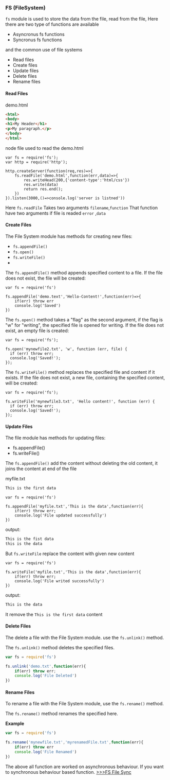 ### FS (FileSystem)
`fs` module is used to store the data from the file, read from the file, Here there are two type of functions are available
- Asyncronus fs functions
- Syncronus fs functions

and the common use of file systems
- Read files
- Create files
- Update files
- Delete files
- Rename files
#### Read Files
demo.html
```html
<html>  
<body>  
<h1>My Header</h1>  
<p>My paragraph.</p>  
</body>  
</html>
```

node file used to read the demo.html
```node
var fs = require('fs');
var http = require('http');

http.createServer(function(req,res)=>{
	fs.readFile('demo.html',function(err,data)=>{
		res.writeHead(200,{'content-type':'html/css'})
		res.write(data)
		return res.end();
	})
}).listen(3000,()=>console.log('server is listned'))
```

Here `fs.readFile` Takes two arguments `filename`,`function`  That function have two arguments if file is readed `error` ,`data`  
#### Create Files
The File System module has methods for creating new files:

- `fs.appendFile()`
- `fs.open()`
- `fs.writeFile()`
- 
The `fs.appendFile()` method appends specified content to a file. If the file does not exist, the file will be created:

```node
var fs = require('fs')

fs.appendFile('demo.text','Hello-Content!',function(err)=>{
	if(err) throw err
	console.log('Saved')
})
```

The `fs.open()` method takes a "flag" as the second argument, if the flag is "w" for "writing", the specified file is opened for writing. If the file does not exist, an empty file is created:

```node
var fs = require('fs');  
  
fs.open('mynewfile2.txt', 'w', function (err, file) {  
  if (err) throw err;  
  console.log('Saved!');  
});
```

The `fs.writeFile()` method replaces the specified file and content if it exists. If the file does not exist, a new file, containing the specified content, will be created:

```node
var fs = require('fs');  
  
fs.writeFile('mynewfile3.txt', 'Hello content!', function (err) {  
  if (err) throw err;  
  console.log('Saved!');  
});
```

#### Update Files
The file module has methods for updating files:
- fs.appendFile()
- fs.writeFile()

The `fs.appendFile()` add the content without deleting the old content, it joins the content at end of the file

myfile.txt
```txt
This is the first data
```

```node
var fs = require('fs')

fs.appendFile('myfile.txt','This is the data',function(err){
	if(err) throw err;
	console.log('File updated successfully')
})
```

output:
```txt
This is the fist data
this is the data
```

But `fs.writeFile` replace the content with given new content

```node
var fs = require('fs')

fs.writeFile('myfile.txt','This is the data',function(err){
	if(err) throw err;
	console.log('File writed successfully')
})
```

output:

```txt
This is the data
```

It remove the `This is the first data`  content 

#### Delete Files

The delete a file with the File System module. use the `fs.unlink()` method.

The `fs.unlink()` method deletes the specified files.

```jsx
var fs = require('fs')

fs.unlink('demo.txt',function(err){
	if(err) throw err;
	console.log('File Deleted')
})
```

#### Rename Files

To rename a file with the File System module, use the `fs.rename()` method.

The `fs.rename()` method renames the specified here.

**Example**
```jsx
var fs = require('fs')

fs.rename('mynewfile.txt','myrenamedFile.txt',function(err){
	if(err) throw err
	console.log('File Renamed')
})
```

The above all function are worked on asynchronous behaviour. If you want to synchronous behaviour based function. [>>>FS File Sync](FS%20Sync.md)
